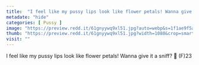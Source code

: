 ```yaml
---
title:  "I feel like my pussy lips look like flower petals! Wanna give it a sniff? 🌸 (F)23"
metadate: "hide"
categories: [ Pussy ]
image: "https://preview.redd.it/61gnyywq9xl51.jpg?auto=webp&s=1f1ae9f5a8599ed180c56a44e5bf2c1d6cc724ee"
thumb: "https://preview.redd.it/61gnyywq9xl51.jpg?width=1080&crop=smart&auto=webp&s=1098bb0c8473c332760c55c0f7bafdd9b8df4bf7"
visit: ""
---
```

I feel like my pussy lips look like flower petals! Wanna give it a sniff? 🌸 (F)23
